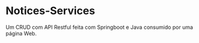 # Notices-Services
Um CRUD com API Restful feita com Springboot e Java consumido por uma página Web.
